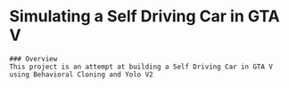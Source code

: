 # Simulating a Self Driving Car in GTA V

    ### Overview 
    This project is an attempt at building a Self Driving Car in GTA V using Behavioral Cloning and Yolo V2